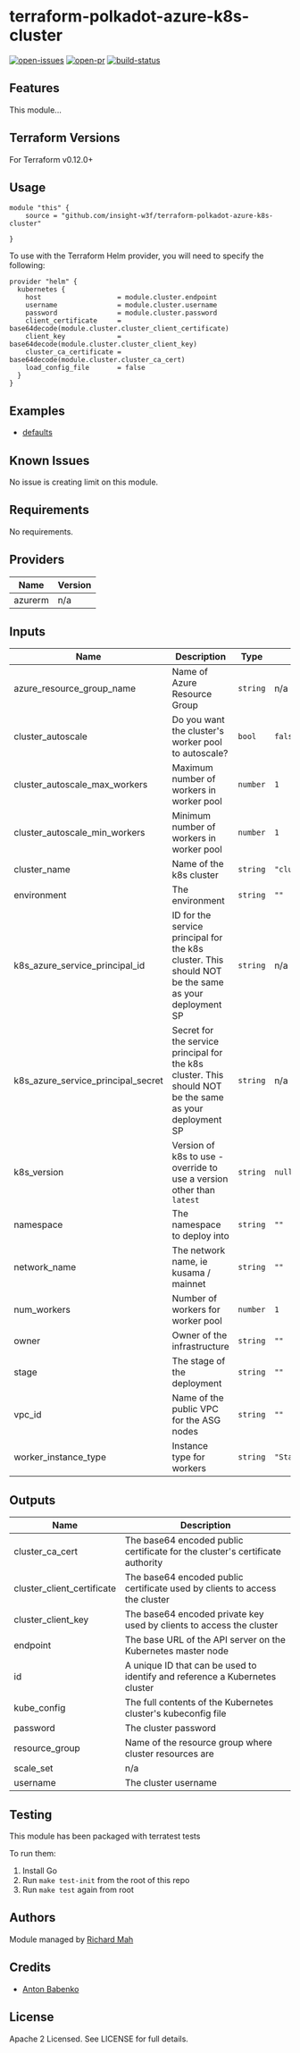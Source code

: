 # terraform-polkadot-azure-k8s-cluster

[![open-issues](https://img.shields.io/github/issues-raw/insight-w3f/terraform-polkadot-azure-k8s-cluster?style=for-the-badge)](https://github.com/insight-w3f/terraform-polkadot-azure-k8s-cluster/issues)
[![open-pr](https://img.shields.io/github/issues-pr-raw/insight-w3f/terraform-polkadot-azure-k8s-cluster?style=for-the-badge)](https://github.com/insight-w3f/terraform-polkadot-azure-k8s-cluster/pulls)
[![build-status](https://img.shields.io/circleci/build/gh/insight-w3f/terraform-polkadot-azure-k8s-cluster?style=for-the-badge)](https://circleci.com/gh/insight-w3f/terraform-polkadot-azure-k8s-cluster)

## Features

This module...

## Terraform Versions

For Terraform v0.12.0+

## Usage

```
module "this" {
    source = "github.com/insight-w3f/terraform-polkadot-azure-k8s-cluster"

}
```

To use with the Terraform Helm provider, you will need to specify the following:

```
provider "helm" {
  kubernetes {
    host                   = module.cluster.endpoint
    username               = module.cluster.username
    password               = module.cluster.password
    client_certificate     = base64decode(module.cluster.cluster_client_certificate)
    client_key             = base64decode(module.cluster.cluster_client_key)
    cluster_ca_certificate = base64decode(module.cluster.cluster_ca_cert)
    load_config_file       = false
  }
}
```
## Examples

- [defaults](https://github.com/insight-w3f/terraform-polkadot-azure-k8s-cluster/tree/master/examples/defaults)

## Known  Issues
No issue is creating limit on this module.

<!-- BEGINNING OF PRE-COMMIT-TERRAFORM DOCS HOOK -->
## Requirements

No requirements.

## Providers

| Name | Version |
|------|---------|
| azurerm | n/a |

## Inputs

| Name | Description | Type | Default | Required |
|------|-------------|------|---------|:--------:|
| azure\_resource\_group\_name | Name of Azure Resource Group | `string` | n/a | yes |
| cluster\_autoscale | Do you want the cluster's worker pool to autoscale? | `bool` | `false` | no |
| cluster\_autoscale\_max\_workers | Maximum number of workers in worker pool | `number` | `1` | no |
| cluster\_autoscale\_min\_workers | Minimum number of workers in worker pool | `number` | `1` | no |
| cluster\_name | Name of the k8s cluster | `string` | `"cluster"` | no |
| environment | The environment | `string` | `""` | no |
| k8s\_azure\_service\_principal\_id | ID for the service principal for the k8s cluster. This should NOT be the same as your deployment SP | `string` | n/a | yes |
| k8s\_azure\_service\_principal\_secret | Secret for the service principal for the k8s cluster. This should NOT be the same as your deployment SP | `string` | n/a | yes |
| k8s\_version | Version of k8s to use - override to use a version other than `latest` | `string` | `null` | no |
| namespace | The namespace to deploy into | `string` | `""` | no |
| network\_name | The network name, ie kusama / mainnet | `string` | `""` | no |
| num\_workers | Number of workers for worker pool | `number` | `1` | no |
| owner | Owner of the infrastructure | `string` | `""` | no |
| stage | The stage of the deployment | `string` | `""` | no |
| vpc\_id | Name of the public VPC for the ASG nodes | `string` | `""` | no |
| worker\_instance\_type | Instance type for workers | `string` | `"Standard_D2_v2"` | no |

## Outputs

| Name | Description |
|------|-------------|
| cluster\_ca\_cert | The base64 encoded public certificate for the cluster's certificate authority |
| cluster\_client\_certificate | The base64 encoded public certificate used by clients to access the cluster |
| cluster\_client\_key | The base64 encoded private key used by clients to access the cluster |
| endpoint | The base URL of the API server on the Kubernetes master node |
| id | A unique ID that can be used to identify and reference a Kubernetes cluster |
| kube\_config | The full contents of the Kubernetes cluster's kubeconfig file |
| password | The cluster password |
| resource\_group | Name of the resource group where cluster resources are |
| scale\_set | n/a |
| username | The cluster username |

<!-- END OF PRE-COMMIT-TERRAFORM DOCS HOOK -->

## Testing
This module has been packaged with terratest tests

To run them:

1. Install Go
2. Run `make test-init` from the root of this repo
3. Run `make test` again from root

## Authors

Module managed by [Richard Mah](https://github.com/shinyfoil)

## Credits

- [Anton Babenko](https://github.com/antonbabenko)

## License

Apache 2 Licensed. See LICENSE for full details.